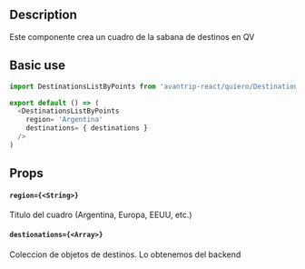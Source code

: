 ## Description
Este componente crea un cuadro de la sabana de destinos en QV

## Basic use

```javascript
import DestinationsListByPoints from 'avantrip-react/quiero/DestinationsListByPoints';

export default () => (
  <DestinationsListByPoints
    region= 'Argentina'
    destinations= { destinations }
  />
)
```

## Props

#### `region={<String>}`
Titulo del cuadro (Argentina, Europa, EEUU, etc.)

#### `destionations={<Array>}`
Coleccion de objetos de destinos. Lo obtenemos del backend
